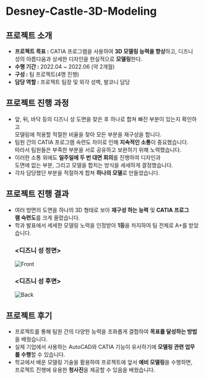 # Desney-Castle-3D-Modeling

## 프로젝트 소개

- **프로젝트 목표 :** CATIA 프로그램을 사용하여 **3D 모델링 능력을 향상**하고,
  디즈니 성의 아름다움과 상세한 디자인을 현실적으로 **모델링**한다.
- **수행 기간 :** 2022.04 ~ 2022.06 (약 2개월)
- **구성 :** 팀 프로젝트(4명 진행)
- **담당 역할 :** 프로젝트 팀장 및 외각 성벽, 발코니 담당

## 프로젝트 진행 과정

- 앞, 뒤, 바닥 등의 디즈니 성 도면을 찾은 후 하나로 합쳐 빠진 부분이 있는지 확인하고\
  모델링에 적용할 적절한 비율을 찾아 모든 부분을 재구성을 합니다.
- 팀원 간의 CATIA 프로그램 숙련도 차이로 인해 **지속적인 소통**이 중요했습니다.\
  따라서 팀원들은 부족한 부분을 서로 공유하고 보완하기 위해 노력했습니다.
- 이러한 소통 외에도 **일주일에 두 번 대면 회의**를 진행하여 디자인과\
  도면에 없는 부분, 그리고 모델을 합치는 방식을 세세하게 결정했습니다.
- 각자 담당했던 부분을 적절하게 합쳐 **하나의 모델**로 만들었습니다.

## 프로젝트 진행 결과

- 여러 방면의 도면을 하나의 3D 형태로 보아 **재구성 하는 능력** 및 **CATIA 프로그램 숙련도**를 크게 올렸습니다.
- 학과 발표에서 세세한 모델링 노력을 인정받아 **1등**을 차지하여 팀 전체로 A+를 받았습니다.
  ### **<디즈니 성 정면>**
  ![Front](https://github.com/yachae-sw/Disney-Castle-3D-Modeling/assets/93850398/b262ae7d-0eea-48d2-971e-fe78c4a1de55)
  ### **<디즈니 성 후면>**
  ![Back](ttps://github.com/yachae-sw/Disney-Castle-3D-Modeling/assets/93850398/1b0fc300-0a4b-4875-960c-d29f48a77dac)

## 프로젝트 후기

- 프로젝트를 통해 팀원 간의 다양한 능력을 조화롭게 결합하여 **목표를 달성하는 방법**을 배웠습니다.
- 실제 기업에서 사용하는 AutoCAD와 CATIA 기능이 유사하기에 **모델링 관련 업무를 수행**할 수 있습니다.
- 학교에서 배운 모델링 기술을 활용하여 프로젝트에 앞서 **예비 모델링**을 수행하면,\
  프로젝트 진행에 유용한 **청사진**을 제공할 수 있음을 배웠습니다.
